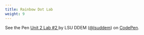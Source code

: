 ```yaml
---
title: Rainbow Dot Lab
weight: 9
---
```

<p data-height="600" data-theme-id="33744" data-slug-hash="e7d509b67c15c4c731ee9e545822234a" data-default-tab="js,result" data-user="lsuddem" data-pen-title="Unit 2 Lab #2 " data-editable="true" class="codepen">See the Pen <a href="https://codepen.io/lsuddem/pen/e7d509b67c15c4c731ee9e545822234a/">Unit 2 Lab #2 </a> by LSU DDEM (<a href="https://codepen.io/lsuddem">@lsuddem</a>) on <a href="https://codepen.io">CodePen</a>.</p>
<script async src="https://static.codepen.io/assets/embed/ei.js"></script>